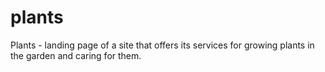 # plants
Plants - landing page of a site that offers its services for growing plants in the garden and caring for them.
